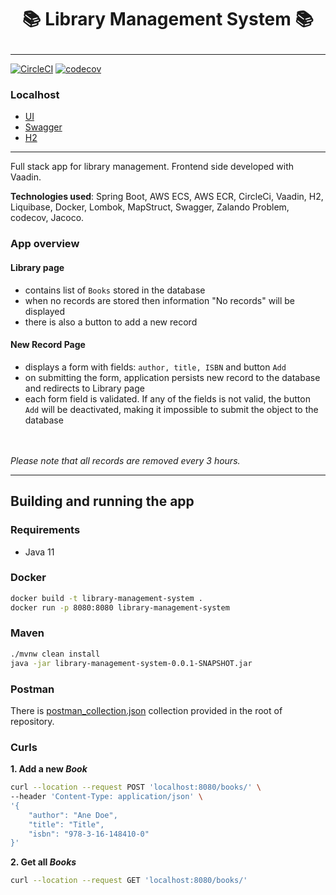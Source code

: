 # **<p align="center">📚 Library Management System 📚</p>**
<hr>

[![CircleCI](https://circleci.com/gh/edych/Library-Management-System/tree/main.svg?style=svg)](https://circleci.com/gh/edych/Library-Management-System/tree/main) [![codecov](https://codecov.io/gh/edych/Library-Management-System/branch/main/graph/badge.svg?token=ZDNRFFVSE4)](https://codecov.io/gh/edych/Library-Management-System)


### Localhost
* [UI](http://localhost:8080/ui/library)
* [Swagger](http://localhost:8080/swagger-ui/index.html#/)
* [H2](http://localhost:8080/h2/)

<hr>

Full stack app for library management.
Frontend side developed with Vaadin. 


<b>Technologies used</b>: Spring Boot, AWS ECS, AWS ECR, CircleCi, Vaadin, H2, Liquibase, Docker, Lombok, MapStruct, Swagger, Zalando Problem, codecov, Jacoco.

### App overview
#### Library page
* contains list of ```Books``` stored in the database
* when no records are stored then information "No records" will be displayed 
* there is also a button to add a new record

#### New Record Page
* displays a form with fields: ```author, title, ISBN``` and button ```Add```
* on submitting the form, application persists new record to the database and redirects to Library page
* each form field is validated. If any of the fields is not valid, the button ```Add``` will be deactivated, making it impossible to submit the object to the database

<br>
<br>
<i>Please note that all records are removed every 3 hours.</i>
<hr>

## Building and running the app

### Requirements
* Java 11

### Docker
```bash
docker build -t library-management-system .
docker run -p 8080:8080 library-management-system
```

### Maven
```bash
./mvnw clean install
java -jar library-management-system-0.0.1-SNAPSHOT.jar
```

### Postman
There is [postman_collection.json](https://github.com/edych/Library-Management-System/blob/main/postman_collection.json) collection provided in the root of repository.

### Curls
**1. Add a new *Book***
```bash
curl --location --request POST 'localhost:8080/books/' \
--header 'Content-Type: application/json' \
'{
    "author": "Ane Doe",
    "title": "Title",
    "isbn": "978-3-16-148410-0"
}'
```

**2. Get all *Books***<br>
```bash
curl --location --request GET 'localhost:8080/books/'
```
